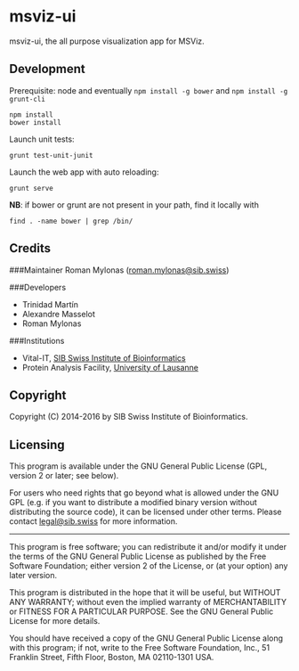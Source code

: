 msviz-ui
========

msviz-ui, the all purpose visualization app for MSViz.

## Development
Prerequisite: node and eventually `npm install -g bower` and `npm install -g grunt-cli`

    npm install
    bower install 
    
Launch unit tests:

    grunt test-unit-junit
    
Launch the web app with auto reloading:

    grunt serve
    
**NB**: if bower or grunt are not present in your path, find it locally with 

    find . -name bower | grep /bin/
    
    
## Credits
###Maintainer
Roman Mylonas (roman.mylonas@sib.swiss)

###Developers
* Trinidad Martín
* Alexandre Masselot
* Roman Mylonas

###Institutions
* Vital-IT, [SIB Swiss Institute of Bioinformatics](http://www.sib.swiss)
* Protein Analysis Facility, [University of Lausanne](https://www.unil.ch/central/en/home.html)

## Copyright
Copyright (C) 2014-2016 by SIB Swiss Institute of Bioinformatics.

## Licensing
This program is available under the GNU General Public License (GPL,
version 2 or later; see below).

For users who need rights that go beyond what is allowed under the
GNU GPL (e.g. if you want to distribute a modified binary version without distributing the source code), it can be licensed under other terms.
Please contact <legal@sib.swiss> for more information.

---
This program is free software; you can redistribute it and/or modify
it under the terms of the GNU General Public License as published by
the Free Software Foundation; either version 2 of the License, or
(at your option) any later version.

This program is distributed in the hope that it will be useful,
but WITHOUT ANY WARRANTY; without even the implied warranty of
MERCHANTABILITY or FITNESS FOR A PARTICULAR PURPOSE.  See the
GNU General Public License for more details.

You should have received a copy of the GNU General Public License along
with this program; if not, write to the Free Software Foundation, Inc.,
51 Franklin Street, Fifth Floor, Boston, MA 02110-1301 USA.

    
